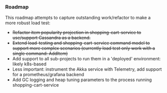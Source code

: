 ### Roadmap

This roadmap attempts to capture outstanding work/refactor to make a more robust load test:

- ~~Refactor item popularity projection in shopping-cart-service to use/support Cassandra as a backend.~~
- ~~Extend load-testing and shopping-cart-service command model to support more complex scenarios (currently load test only work with a single command:  AddItem)~~
- Add support to all sub-projects to run them in a 'deployed' environment:  likely k8s-based
- Less important:  instrument the Akka service with Telemetry, add support for a prometheus/grafana backend
- Add GC logging and heap tuning parameters to the process running shopping-cart-service
